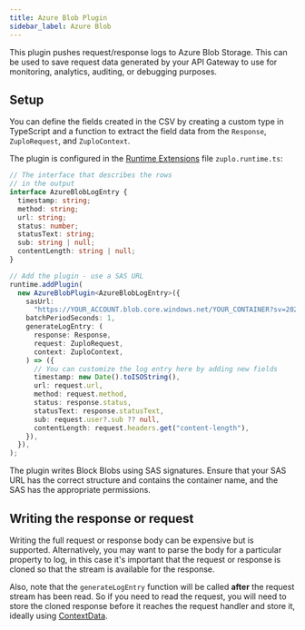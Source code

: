 ```yaml
---
title: Azure Blob Plugin
sidebar_label: Azure Blob
---
```


This plugin pushes request/response logs to Azure Blob Storage. This can be used
to save request data generated by your API Gateway to use for monitoring,
analytics, auditing, or debugging purposes.

<EnterpriseFeature name="Custom logging" />

## Setup

You can define the fields created in the CSV by creating a custom type in
TypeScript and a function to extract the field data from the `Response`,
`ZuploRequest`, and `ZuploContext`.

The plugin is configured in the [Runtime Extensions](./runtime-extensions.md)
file `zuplo.runtime.ts`:

```ts
// The interface that describes the rows
// in the output
interface AzureBlobLogEntry {
  timestamp: string;
  method: string;
  url: string;
  status: number;
  statusText: string;
  sub: string | null;
  contentLength: string | null;
}

// Add the plugin - use a SAS URL
runtime.addPlugin(
  new AzureBlobPlugin<AzureBlobLogEntry>({
    sasUrl:
      "https://YOUR_ACCOUNT.blob.core.windows.net/YOUR_CONTAINER?sv=2022-11-02&ss=b&srt=co&sp=wactfx&se=2045-11-17T13:50:53Z&st=2024-11-17T05:50:53Z&spr=https&sig=YOUR_SIG",
    batchPeriodSeconds: 1,
    generateLogEntry: (
      response: Response,
      request: ZuploRequest,
      context: ZuploContext,
    ) => ({
      // You can customize the log entry here by adding new fields
      timestamp: new Date().toISOString(),
      url: request.url,
      method: request.method,
      status: response.status,
      statusText: response.statusText,
      sub: request.user?.sub ?? null,
      contentLength: request.headers.get("content-length"),
    }),
  }),
);
```

The plugin writes Block Blobs using SAS signatures. Ensure that your SAS URL has
the correct structure and contains the container name, and the SAS has the
appropriate permissions.

## Writing the response or request

Writing the full request or response body can be expensive but is supported.
Alternatively, you may want to parse the body for a particular property to log,
in this case it's important that the request or response is cloned so that the
stream is available for the response.

Also, note that the `generateLogEntry` function will be called **after** the
request stream has been read. So if you need to read the request, you will need
to store the cloned response before it reaches the request handler and store it,
ideally using [ContextData](./context-data.md).
